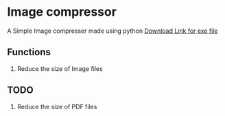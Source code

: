 # Image compressor
 A Simple Image compresser made using python
 [Download Link for exe file](https://www.dropbox.com/s/h7wlkeprhxi4bsu/main.exe?dl=0)

## Functions
1. Reduce the size of Image files

## TODO
1. Reduce the size of PDF files
 
